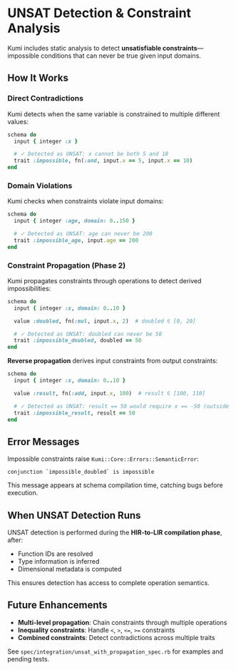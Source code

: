 # UNSAT Detection & Constraint Analysis

Kumi includes static analysis to detect **unsatisfiable constraints**—impossible conditions that can never be true given input domains.

## How It Works

### Direct Contradictions
Kumi detects when the same variable is constrained to multiple different values:

```ruby
schema do
  input { integer :x }

  # ✓ Detected as UNSAT: x cannot be both 5 and 10
  trait :impossible, fn(:and, input.x == 5, input.x == 10)
end
```

### Domain Violations
Kumi checks when constraints violate input domains:

```ruby
schema do
  input { integer :age, domain: 0..150 }

  # ✓ Detected as UNSAT: age can never be 200
  trait :impossible_age, input.age == 200
end
```

### Constraint Propagation (Phase 2)
Kumi propagates constraints through operations to detect derived impossibilities:

```ruby
schema do
  input { integer :x, domain: 0..10 }

  value :doubled, fn(:mul, input.x, 2)  # doubled ∈ [0, 20]

  # ✓ Detected as UNSAT: doubled can never be 50
  trait :impossible_doubled, doubled == 50
end
```

**Reverse propagation** derives input constraints from output constraints:

```ruby
schema do
  input { integer :x, domain: 0..10 }

  value :result, fn(:add, input.x, 100)  # result ∈ [100, 110]

  # ✓ Detected as UNSAT: result == 50 would require x == -50 (outside domain)
  trait :impossible_result, result == 50
end
```

## Error Messages

Impossible constraints raise `Kumi::Core::Errors::SemanticError`:

```
conjunction `impossible_doubled` is impossible
```

This message appears at schema compilation time, catching bugs before execution.

## When UNSAT Detection Runs

UNSAT detection is performed during the **HIR-to-LIR compilation phase**, after:
- Function IDs are resolved
- Type information is inferred
- Dimensional metadata is computed

This ensures detection has access to complete operation semantics.

## Future Enhancements

- **Multi-level propagation**: Chain constraints through multiple operations
- **Inequality constraints**: Handle `<`, `>`, `<=`, `>=` constraints
- **Combined constraints**: Detect contradictions across multiple traits

See `spec/integration/unsat_with_propagation_spec.rb` for examples and pending tests.

